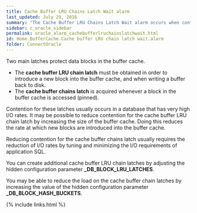 ```yaml
---
title: ﻿Cache Buffer LRU Chains Latch Wait alarm
last_updated: July 29, 2016
summary: "The Cache Buffer LRU Chains Latch Wait alarm occurs when contention for the cache buffer chains latch exceeds a threshold."
sidebar: c_oracle_sidebar
permalink: oracle_alarm_cachebufferlruchainslatchwait.html
id: Home.BufferCache.Cache buffer LRU chain latch wait.alarm
folder: ConnectOracle
---
```


Two main latches protect data blocks in the buffer cache.

* The **cache buffer LRU chain latch** must be obtained in order to introduce a new block into the buffer cache, and when writing a buffer back to disk.
* The **cache buffer chains latch** is acquired whenever a block in the buffer cache is accessed (pinned).

Contention for these latches usually occurs in a database that has very high I/O rates. It may be possible to reduce contention for the cache buffer LRU chain latch by increasing the size of the buffer cache. Doing this reduces the rate at which new blocks are introduced into the buffer cache.

Reducing contention for the cache buffer chains latch usually requires the reduction of I/O rates by tuning and minimizing the I/O requirements of application SQL.

You can create additional cache buffer LRU chain latches by adjusting the hidden configuration parameter **_DB_BLOCK_LRU_LATCHES**.

You may be able to reduce the load on the cache buffer chain latches by increasing the value of the hidden configuration parameter **_DB_BLOCK_HASH_BUCKETS**.





{% include links.html %}
